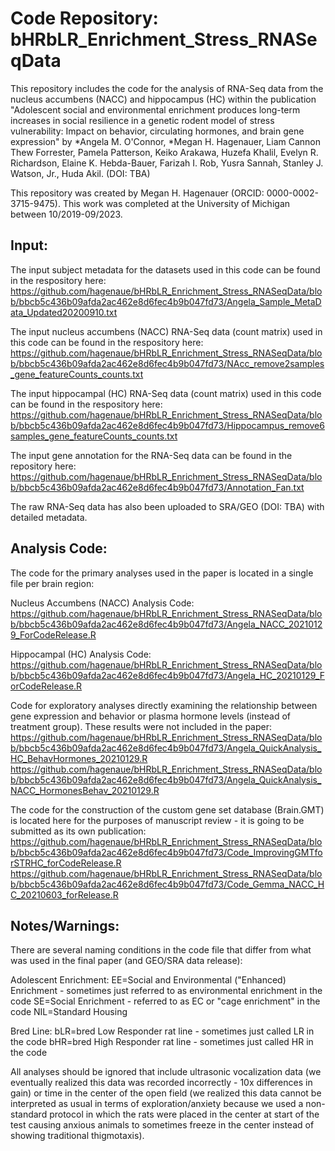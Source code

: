 # Code Repository: bHRbLR_Enrichment_Stress_RNASeqData

This repository includes the code for the analysis of RNA-Seq data from the nucleus accumbens (NACC) and hippocampus (HC) within the publication "Adolescent social and environmental enrichment produces long-term increases in social resilience in a genetic rodent model of stress vulnerability: Impact on behavior, circulating hormones, and brain gene expression" by *Angela M. O'Connor, *Megan H. Hagenauer, Liam Cannon Thew Forrester, Pamela Patterson, Keiko Arakawa, Huzefa Khalil, Evelyn R. Richardson, Elaine K. Hebda-Bauer, Farizah I. Rob, Yusra Sannah, Stanley J. Watson, Jr., Huda Akil. (DOI: TBA)

This repository was created by Megan H. Hagenauer (ORCID: 0000-0002-3715-9475). This work was completed at the University of Michigan between 10/2019-09/2023.

## Input:

The input subject metadata for the datasets used in this code can be found in the respository here: 
https://github.com/hagenaue/bHRbLR_Enrichment_Stress_RNASeqData/blob/bbcb5c436b09afda2ac462e8d6fec4b9b047fd73/Angela_Sample_MetaData_Updated20200910.txt

The input nucleus accumbens (NACC) RNA-Seq data (count matrix) used in this code can be found in the respository here: 
https://github.com/hagenaue/bHRbLR_Enrichment_Stress_RNASeqData/blob/bbcb5c436b09afda2ac462e8d6fec4b9b047fd73/NAcc_remove2samples_gene_featureCounts_counts.txt

The input hippocampal (HC) RNA-Seq data (count matrix) used in this code can be found in the respository here: 
https://github.com/hagenaue/bHRbLR_Enrichment_Stress_RNASeqData/blob/bbcb5c436b09afda2ac462e8d6fec4b9b047fd73/Hippocampus_remove6samples_gene_featureCounts_counts.txt

The input gene annotation for the RNA-Seq data can be found in the repository here:
https://github.com/hagenaue/bHRbLR_Enrichment_Stress_RNASeqData/blob/bbcb5c436b09afda2ac462e8d6fec4b9b047fd73/Annotation_Fan.txt

The raw RNA-Seq data has also been uploaded to SRA/GEO (DOI: TBA) with detailed metadata.


## Analysis Code:

The code for the primary analyses used in the paper is located in a single file per brain region:

Nucleus Accumbens (NACC) Analysis Code:
https://github.com/hagenaue/bHRbLR_Enrichment_Stress_RNASeqData/blob/bbcb5c436b09afda2ac462e8d6fec4b9b047fd73/Angela_NACC_20210129_ForCodeRelease.R

Hippocampal (HC) Analysis Code:
https://github.com/hagenaue/bHRbLR_Enrichment_Stress_RNASeqData/blob/bbcb5c436b09afda2ac462e8d6fec4b9b047fd73/Angela_HC_20210129_ForCodeRelease.R

Code for exploratory analyses directly examining the relationship between gene expression and behavior or plasma hormone levels (instead of treatment group). These results were not included in the paper:
https://github.com/hagenaue/bHRbLR_Enrichment_Stress_RNASeqData/blob/bbcb5c436b09afda2ac462e8d6fec4b9b047fd73/Angela_QuickAnalysis_HC_BehavHormones_20210129.R
https://github.com/hagenaue/bHRbLR_Enrichment_Stress_RNASeqData/blob/bbcb5c436b09afda2ac462e8d6fec4b9b047fd73/Angela_QuickAnalysis_NACC_HormonesBehav_20210129.R

The code for the construction of the custom gene set database (Brain.GMT) is located here for the purposes of manuscript review - it is going to be submitted as its own publication:
https://github.com/hagenaue/bHRbLR_Enrichment_Stress_RNASeqData/blob/bbcb5c436b09afda2ac462e8d6fec4b9b047fd73/Code_ImprovingGMTforSTRHC_forCodeRelease.R
https://github.com/hagenaue/bHRbLR_Enrichment_Stress_RNASeqData/blob/bbcb5c436b09afda2ac462e8d6fec4b9b047fd73/Code_Gemma_NACC_HC_20210603_forRelease.R

## Notes/Warnings:

There are several naming conditions in the code file that differ from what was used in the final paper (and GEO/SRA data release):

Adolescent Enrichment: EE=Social and Environmental ("Enhanced) Enrichment - sometimes just referred to as environmental enrichment in the code SE=Social Enrichment - referred to as EC or "cage enrichment" in the code NIL=Standard Housing

Bred Line: bLR=bred Low Responder rat line - sometimes just called LR in the code bHR=bred High Responder rat line - sometimes just called HR in the code


All analyses should be ignored that include ultrasonic vocalization data (we eventually realized this data was recorded incorrectly - 10x differences in gain) or time in the center of the open field (we realized this data cannot be interpreted as usual in terms of exploration/anxiety because we used a non-standard protocol in which the rats were placed in the center at start of the test causing anxious animals to sometimes freeze in the center instead of showing traditional thigmotaxis).
